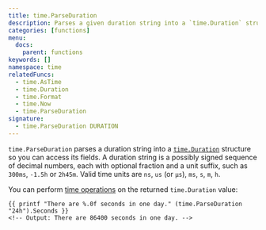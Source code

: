 ```yaml
---
title: time.ParseDuration
description: Parses a given duration string into a `time.Duration` structure.
categories: [functions]
menu:
  docs:
    parent: functions
keywords: []
namespace: time
relatedFuncs:
  - time.AsTime
  - time.Duration
  - time.Format
  - time.Now
  - time.ParseDuration
signature:
  - time.ParseDuration DURATION
---
```


`time.ParseDuration` parses a duration string into a [`time.Duration`](https://pkg.go.dev/time#Duration) structure so you can access its fields.
A duration string is a possibly signed sequence of decimal numbers, each with optional fraction and a unit suffix, such as `300ms`, `-1.5h` or `2h45m`. Valid time units are `ns`, `us` (or `µs`), `ms`, `s`, `m`, `h`.

You can perform [time operations](https://pkg.go.dev/time#Duration) on the returned `time.Duration` value:

```go-html-template
{{ printf "There are %.0f seconds in one day." (time.ParseDuration "24h").Seconds }}
<!-- Output: There are 86400 seconds in one day. -->
```
